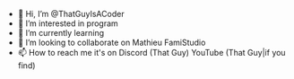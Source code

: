 - 👋 Hi, I’m @ThatGuyIsACoder
- 👀 I’m interested in program
- 🌱 I’m currently learning 
- 💞️ I’m looking to collaborate on Mathieu FamiStudio
- 📫 How to reach me it's on Discord (That Guy) YouTube (That Guy|if you find)

<!---
ThatGuyIsACoder/ThatGuyIsACoder is a ✨ special ✨ repository because its `README.md` (this file) appears on your GitHub profile.
You can click the Preview link to take a look at your changes.
--->
